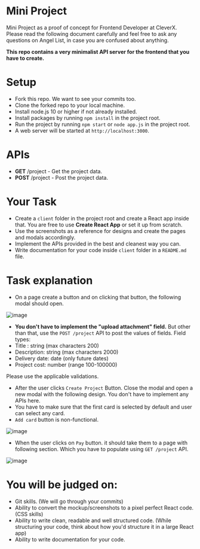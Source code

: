 # Mini Project
Mini Project as a proof of concept for Frontend Developer at CleverX. Please read the following document carefully and feel free to ask any questions on Angel List, in case you are confused about anything.

**This repo contains a very minimalist API server for the frontend that you have to create.**


# Setup

* Fork this repo. We want to see your commits too.
* Clone the forked repo to your local machine.
* Install node.js 10 or higher if not already installed.
* Install packages by running `npm install` in the project root.
* Run the project by running `npm start` or `node app.js` in the project root.
* A web server will be started at `http://localhost:3000`.


# APIs

* **GET** /project - Get the project data.
* **POST** /project - Post the project data.


# Your Task

* Create a `client` folder in the project root and create a React app inside that. You are free to use **Create React App** or set it up from scratch.
* Use the screenshots as a reference for designs and create the pages and modals accordingly. 
* Implement the APIs provided in the best and cleanest way you can.
* Write documentation for your code inside `client` folder in a `README.md` file.

# Task explanation
* On a page create a button and on clicking that button, the following modal should open.

![image](https://user-images.githubusercontent.com/5981804/102990160-ee1a7e00-453c-11eb-9761-deb17b863d51.png)

* **You don't have to implement the "upload attachment" field.** But other than that, use the `POST /project` API to post the values of fields.
Field types:
* Title : string (max characters 200)
* Description: string (max characters 2000)
* Delivery date: date (only future dates)
* Project cost: number (range 100-100000)

Please use the applicable validations.

* After the user clicks `Create Project` Button. Close the modal and open a new modal with the following design. You don't have to implement any APIs here.
* You have to make sure that the first card is selected by default and user can select any card.
* `Add card` button is non-functional.

![image](https://user-images.githubusercontent.com/5981804/102990816-08089080-453e-11eb-8700-debf2d75f280.png)

* When the user clicks on `Pay` button. it should take them to a page with following section. Which you have to populate using `GET /project` API.

![image](https://user-images.githubusercontent.com/5981804/102991069-7f3e2480-453e-11eb-99ba-8d8f96f63002.png)


# You will be judged on:
* Git skills. (We will go through your commits)
* Ability to convert the mockup/screenshots to a pixel perfect React code. (CSS skills)
* Ability to write clean, readable and well structured code. (While structuring your code, think about how you'd structure it in a large React app)
* Ability to write documentation for your code.
